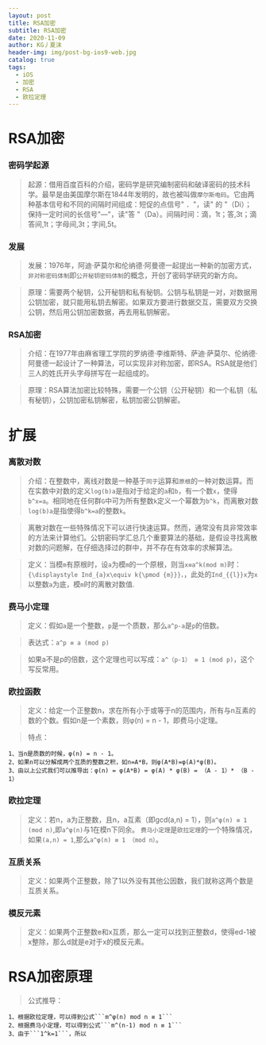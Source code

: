 ```yaml
---
layout: post
title: RSA加密
subtitle: RSA加密
date: 2020-11-09
author: KG丿夏沫
header-img: img/post-bg-ios9-web.jpg
catalog: true
tags:
  - iOS
  - 加密
  - RSA
  - 欧拉定理
---
```


# RSA加密

### 密码学起源

>起源：借用百度百科的介绍，密码学是研究编制密码和破译密码的技术科学。最早是由美国摩尔斯在1844年发明的，故也被叫做```摩尔斯电码```。它由两种基本信号和不同的间隔时间组成：短促的点信号" ．"，读" 的 "（Di）；保持一定时间的长信号"—"，读"答 "（Da）。间隔时间：滴，1t；答,3t；滴答间,1t；字母间,3t；字间,5t。

### 发展

>发展：1976年，阿迪·萨莫尔和伦纳德·阿曼德一起提出一种新的加密方式，```非对称密码体制```即```公开秘钥密码体制```的概念，开创了密码学研究的新方向。

>原理：需要两个秘钥，公开秘钥和私有秘钥。公钥与私钥是一对，对数据用公钥加密，就只能用私钥去解密。如果双方要进行数据交互，需要双方交换公钥，然后用公钥加密数据，再去用私钥解密。

### RSA加密

>介绍：在1977年由麻省理工学院的罗纳德·李维斯特、萨迪·萨莫尔、伦纳德·阿曼德一起设计了一种算法，可以实现非对称加密，即RSA。RSA就是他们三人的姓氏开头字母拼写在一起组成的。

>原理：RSA算法加密比较特殊，需要一个公钥（公开秘钥）和一个私钥（私有秘钥），公钥加密私钥解密，私钥加密公钥解密。

# 扩展

### 离散对数

>介绍：在整数中，离线对数是一种基于```同于```运算和```原根```的一种对数运算。而在实数中对数的定义```log(b)a```是指对于给定的```a```和```b```，有一个数```x```，使得```b^x=a```。相同地在任何群```G```中可为所有整数```k```定义一个幂数为```b^k```，而离散对数```log(b)a```是指使得```b^k=a```的整数```k```。

>离散对数在一些特殊情况下可以进行快速运算。然而，通常没有具非常效率的方法来计算他们。公钥密码学汇总几个重要算法的基础，是假设寻找离散对数的问题解，在仔细选择过的群中，并不存在有效率的求解算法。

>定义：当模```m```有原根时，设```a```为模```m```的一个原根，则当```x≡a^k(mod m)```时：```{\displaystyle Ind_{a}x\equiv k{\pmod {m}}}，```，此处的```Ind_{{l}}x```为```x```以整数```a```为底，模```m```时的离散对数值.

### 费马小定理

>定义：假如```a```是一个整数，```p```是一个质数，那么```a^p-a```是```p```的倍数。

>表达式：```a^p ≡ a (mod p)```

>如果a不是p的倍数，这个定理也可以写成：```a^（p-1） ≡ 1 (mod p)```，这个写反常用。

### 欧拉函数

>定义：给定一个正整数n，求在所有小于或等于n的范围内，所有与n互素的数的个数。假如n是一个素数，则φ(n) = n - 1，即费马小定理。

>特点：

```
1、当n是质数的时候，φ(n) = n - 1。
2、如果n可以分解成两个互质的整数之积，如n=A*B，则φ(A*B)=φ(A)*φ(B)。
3、由以上公式我们可以推导出：φ(n) = φ(A*B) = φ(A) * φ(B) = （A - 1）* （B - 1）
```

### 欧拉定理

>定义：若n，a为正整数，且n，a互素（即gcd(a,n) = 1），则```a^φ(n) ≡ 1 (mod n)```,即```a^φ(n)```与1在模n下同余。 ```费马小定理```是```欧拉定理```的一个特殊情况，如果```(a,n) = 1```,那么```a^φ(n) ≡ 1 （mod n）```。

### 互质关系

>定义：如果两个正整数，除了1以外没有其他公因数，我们就称这两个数是互质关系。

### 模反元素

>定义：如果两个正整数e和x互质，那么一定可以找到正整数d，使得ed-1被x整除，那么d就是e对于x的模反元素。

# RSA加密原理

>公式推导：

```
1、根据欧拉定理，可以得到公式```m^φ(n) mod n ≡ 1```
2、根据费马小定理，可以得到公式```m^(n-1) mod n ≡ 1```
3、由于```1^k=1```，所以
```